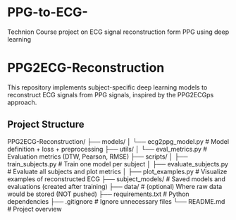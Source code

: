 # PPG-to-ECG-
Technion Course project on ECG signal reconstruction form PPG using deep learning
# PPG2ECG-Reconstruction

This repository implements subject-specific deep learning models to reconstruct ECG signals from PPG signals, inspired by the PPG2ECGps approach.

## Project Structure
PPG2ECG-Reconstruction/ ├── models/ │ └── ecg2ppg_model.py # Model definition + loss + preprocessing ├── utils/ │ └── eval_metrics.py # Evaluation metrics (DTW, Pearson, RMSE) ├── scripts/ │ ├── train_subjects.py # Train one model per subject │ ├── evaluate_subjects.py # Evaluate all subjects and plot metrics │ ├── plot_examples.py # Visualize examples of reconstructed ECG ├── subject_models/ # Saved models and evaluations (created after training) ├── data/ # (optional) Where raw data would be stored (NOT pushed) ├── requirements.txt # Python dependencies ├── .gitignore # Ignore unnecessary files └── README.md # Project overview

